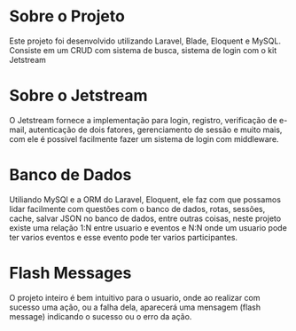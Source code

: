 <h1> Sobre o Projeto </h1>
Este projeto foi desenvolvido utilizando Laravel, Blade, Eloquent e MySQL.
Consiste em um CRUD com sistema de busca, sistema de login com o kit Jetstream

<h1> Sobre o Jetstream </h1>
O Jetstream fornece a implementação para login, registro, verificação de e-mail, autenticação de dois fatores, gerenciamento de sessão 
e muito mais, com ele é possivel facilmente fazer um sistema de login com middleware.

<h1> Banco de Dados</h1>
Utiliando MySQl e a ORM do Laravel, Eloquent, ele faz com que possamos lidar facilmente com questões com o banco de dados, rotas, sessões, cache, salvar JSON no banco de dados, entre outras coisas,
neste projeto existe uma relação 1:N entre usuario e eventos e N:N onde um usuario pode ter varios eventos e esse evento pode ter varios participantes.

<h1> Flash Messages </h1>
O projeto inteiro é bem intuitivo para o usuario, onde ao realizar com sucesso uma ação, ou a falha dela, aparecerá uma mensagem (flash message) indicando o sucesso ou o erro da ação.
